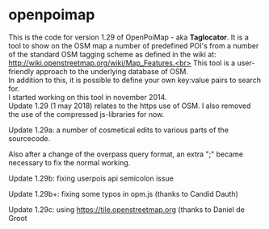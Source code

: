 # openpoimap

This is the code for version 1.29 of OpenPoiMap - aka **Taglocator**.
It is a tool to show on the OSM map a number of predefined POI's from a number of the standard OSM tagging scheme as defined
in the wiki at: http://wiki.openstreetmap.org/wiki/Map_Features.<br>
This tool is a user-friendly approach to the underlying database of OSM.<br>
In addition to this, it is possible to define your own key:value pairs to search for.<br>
I started working on this tool in november 2014.<br>
Update 1.29 (1 may 2018) relates to the https use of OSM.
I also removed the use of the compressed js-libraries for now.

Update 1.29a: a number of cosmetical edits to various parts of the sourcecode.

Also after a change of the overpass query format, an extra ";" became necessary to fix the normal working.

Update 1.29b: fixing userpois api semicolon issue

Update 1.29b+: fixing some typos in opm.js (thanks to Candid Dauth)

Update 1.29c: using https://tile.openstreetmap.org (thanks to Daniel de Groot



